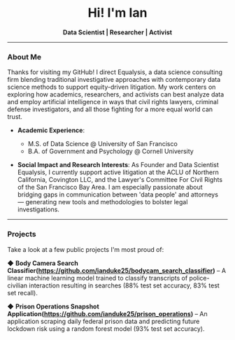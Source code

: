 <h1 align="center">Hi! I'm Ian</h1>
<p align="center">
  <strong>Data Scientist | Researcher | Activist</strong>  
</p>

---
### **About Me**
Thanks for visiting my GitHub! I direct Equalysis, a data science consulting firm blending traditional investigative approaches with contemporary data science methods to support equity-driven litigation. My work centers on exploring how academics, researchers, and activists can best analyze data and employ artificial intelligence in ways that civil rights lawyers, criminal defense investigators, and all those fighting for a more equal world can trust. 

- **Academic Experience**:
  + M.S. of Data Science @ University of San Francisco
  + B.A. of Government and Psychology @ Cornell University
  
- **Social Impact and Research Interests**: As Founder and Data Scientist Equalysis, I currently support active litigation at the ACLU of Northern California, Covington LLC, and the Lawyer's Committee For Civil Rights of the San Francisco Bay Area. I am especially passionate about bridging gaps in communication between 'data people' and attorneys — generating new tools and methodologies to bolster legal investigations.

---
### **Projects**
Take a look at a few public projects I'm most proud of:

◆ **Body Camera Search Classifier(https://github.com/ianduke25/bodycam_search_classifier)** – A linear machine learning model trained to classify transcripts of police-civilian interaction resulting in searches (88% test set accuracy, 83% test set recall).

◆ **Prison Operations Snapshot Application(https://github.com/ianduke25/prison_operations)** – An application scraping daily federal prison data and predicting future lockdown risk using a random forest model (93% test set accuracy).

